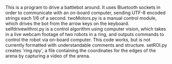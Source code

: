 This is a program to drive a battlebot around. It uses Bluetooth sockets in order to communicate with an on-board computer, sending UTF-8 encoded strings each 1/6 of a second. twoMotors.py is a manual control module, which drives the bot from the arrow keys on the keyboard. selfdrivewithroi.py is a control algorithm using computer vision, which takes in a live webcam footage of two robots in a ring, and outputs commands to control the robot via on-board computer. This code works, but is not currently formatted with understandable comments and structure. setROI.py creates 'ring.npy', a file containing the coordinates for the edges of the arena by capturing a video of the arena.
